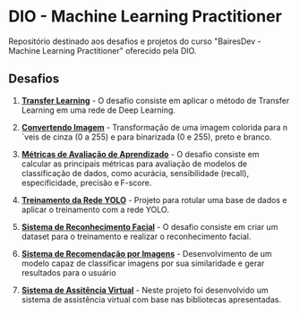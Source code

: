 # DIO - Machine Learning Practitioner

Repositório destinado aos desafios e projetos do curso "BairesDev - Machine Learning Practitioner" oferecido pela DIO.

## Desafios

1. **[Transfer Learning](https://github.com/Lucas-p00/DIO-Machine-Learning/tree/main/Desafios/1%20-%20Transfer%20Learning)** - O desafio consiste em aplicar o método de Transfer Learning em uma rede de Deep Learning.

2. **[Convertendo Imagem](https://github.com/Lucas-p00/DIO-Machine-Learning/tree/main/Desafios/2%20-%20Convertendo%20Imagem)** - Transformação de uma imagem colorida para n´veis de cinza (0 a 255) e para binarizada (0 e 255), preto e branco.

3. **[Métricas de Avaliação de Aprendizado](https://github.com/Lucas-p00/DIO-Machine-Learning/tree/main/Desafios/3%20-%20Métricas%20de%20Avaliação%20de%20Aprendizado)** - O desafio consiste em calcular as principais métricas para avaliação de modelos de classificação de dados, como acurácia, sensibilidade (recall), especificidade, precisão e F-score.

4. **[Treinamento da Rede YOLO](https://github.com/Lucas-p00/DIO-Machine-Learning/tree/main/Desafios/4%20-%20Treinamento%20da%20Rede%20YOLO)** - Projeto para rotular uma base de dados e aplicar o treinamento com a rede YOLO.

5. **[Sistema de Reconhecimento Facial](https://github.com/Lucas-p00/DIO-Machine-Learning/tree/main/Desafios/5%20-%20Sistema%20de%20Reconhecimento%20Facial)** - O desafio consiste em criar um dataset para o treinamento e realizar o reconhecimento facial.

6. **[Sistema de Recomendação por Imagens](https://github.com/Lucas-p00/DIO-Machine-Learning/tree/main/Desafios/6%20-%20Sistema%20de%20Recomendação%20por%20Imagens)** - Desenvolvimento de um modelo capaz de classificar imagens por sua similaridade e gerar resultados para o usuário

7. **[Sistema de Assitência Virtual](https://github.com/Lucas-p00/DIO-Machine-Learning/tree/main/Desafios/7%20-%20Sistema%20de%20Assistência%20Virtual)** - Neste projeto foi desenvolvido um sistema de assistência virtual com base nas bibliotecas apresentadas.

